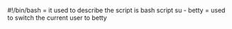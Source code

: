 #!/bin/bash = it used to describe the script is bash script
su - betty = used to switch the current user to betty
